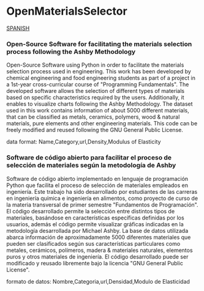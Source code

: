 # OpenMaterialsSelector

 [SPANISH](#Software-de-código-abierto-para-facilitar-el-proceso-de-selección-de-materiales-según-la-metodología-de-Ashby)

### Open-Source Software for facilitating the materials selection process following the Ashby Methodology

Open-Source Software using Python in order to facilitate the materials selection process used in engineering. This work has been developed by chemical engineering and food engineering students as part of a project in a 1st-year cross-curricular course of "Programming Fundamentals". The developed software allows the selection of different types of materials based on specific characteristics required by the users. Additionally, it enables to visualize charts following the Ashby Methodology. The dataset used in this work contains information of about 5000 different materials, that can be classified as metals, ceramics, polymers, wood & natural materials, pure elements and other engineering materials. This code can be freely modified and reused following the GNU General Public License.

data format:
Name,Category,url,Density,Modulus of Elasticity



### Software de código abierto para facilitar el proceso de selección de materiales según la metodología de Ashby

Software de código abierto implementado en lenguaje de programación Python que facilita el proceso de selección de materiales empleados en ingeniería. Este trabajo ha sido desarrollado por estudiantes de las carreras en ingeniería química e ingeniería en alimentos, como proyecto de curso de la materia transversal de primer semestre "Fundamentos de Programación". El código desarrollado permite la selección entre distintos tipos de materiales, basándose en características específicas definidas por los usuarios, además el código permite visualizar gráficas indicadas en la metodología desarrollada por Michael Ashby. La base de datos utilizada abarca información de aproximadamente 5000 diferentes materiales que pueden ser clasificados según sus características particulares como metales, cerámicos, polímeros, madera & materiales naturales, elementos puros y otros materiales de ingeniería. El código desarrollado puede ser modificado y reusado libremente bajo la licencia "GNU General Public License".

formato de datos:
Nombre,Categoria,url,Densidad,Modulo de Elasticidad
